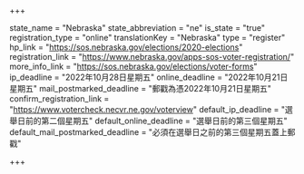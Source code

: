+++

state_name = "Nebraska"
state_abbreviation = "ne"
is_state = "true"
registration_type = "online"
translationKey = "Nebraska"
type = "register"
hp_link = "https://sos.nebraska.gov/elections/2020-elections"
registration_link = "https://www.nebraska.gov/apps-sos-voter-registration/"
more_info_link = "https://sos.nebraska.gov/elections/voter-forms"
ip_deadline = "2022年10月28日星期五"
online_deadline = "2022年10月21日星期五"
mail_postmarked_deadline = "郵戳為憑2022年10月21日星期五"
confirm_registration_link = "https://www.votercheck.necvr.ne.gov/voterview"
default_ip_deadline = "選舉日前的第二個星期五"
default_online_deadline = "選舉日前的第三個星期五"
default_mail_postmarked_deadline = "必須在選舉日之前的第三個星期五蓋上郵戳"

+++